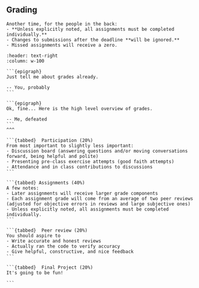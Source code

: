 ## Grading

```{warning}
Another time, for the people in the back:
- **Unless explicitly noted, all assignments must be completed individually.** 
- Changes to submissions after the deadline **will be ignored.**
- Missed assignments will receive a zero. 
```

````{panels}
:header: text-right 
:column: w-100 

```{epigraph}
Just tell me about grades already.

-- You, probably
```

```{epigraph}
Ok, fine... Here is the high level overview of grades.

-- Me, defeated
```
^^^

```{tabbed}  Participation (20%)
From most important to slightly less important:
- Discussion board (answering questions and/or moving conversations forward, being helpful and polite)
- Presenting pre-class exercise attempts (good faith attempts)
- Attendance and in class contributions to discussions
```

```{tabbed} Assignments (40%)
A few notes:
- Later assignments will receive larger grade components
- Each assignment grade will come from an average of two peer reviews (adjusted for objective errors in reviews and large subjective ones)
- Unless explicitly noted, all assignments must be completed individually. 
```

```{tabbed}  Peer review (20%)
You should aspire to 
- Write accurate and honest reviews
- Actually ran the code to verify accuracy
- Give helpful, constructive, and nice feedback
```

```{tabbed}  Final Project (20%)
It's going to be fun!

```
````



